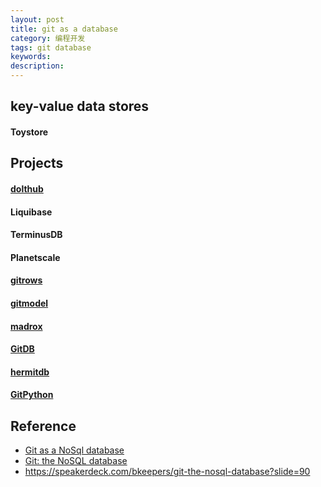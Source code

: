 ```yaml
---
layout: post
title: git as a database
category: 编程开发
tags: git database
keywords: 
description: 
---
```


## key-value data stores

#### Toystore


## Projects

#### [dolthub](https://github.com/dolthub/dolt)

#### Liquibase

#### TerminusDB

#### Planetscale

#### [gitrows](https://github.com/gitrows/gitrows)

#### [gitmodel](https://github.com/pauldowman/gitmodel)

#### [madrox](https://github.com/technoweenie/madrox)

#### [GitDB](https://github.com/gitpython-developers/gitdb)

#### [hermitdb](https://github.com/hermits-grove/hermitdb)

#### [GitPython](https://github.com/gitpython-developers/GitPython)


## Reference

* [Git as a NoSql database](https://www.kenneth-truyers.net/2016/10/13/git-nosql-database/)
* [Git: the NoSQL database](https://opensoul.org/2011/09/01/git-the-nosql-database/)
* <https://speakerdeck.com/bkeepers/git-the-nosql-database?slide=90>